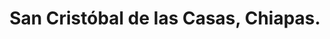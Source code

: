 ---
title: San Cristóbal de las Casas, Chiapas.
url: /san-cristobal-de-las-casas-chiapas/
latitude: 16.734
longitude: -92.631
---